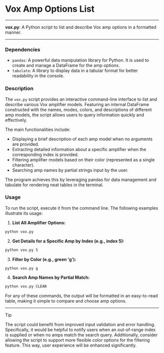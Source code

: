 # Vox Amp Options List

---

**vox.py**: A Python script to list and describe Vox amp options in a formatted manner.

---

### Dependencies

- `pandas`: A powerful data manipulation library for Python. It is used to create and manage a DataFrame for the amp options.
- `tabulate`: A library to display data in a tabular format for better readability in the console.

### Description

The `vox.py` script provides an interactive command-line interface to list and describe various Vox amplifier models. Featuring an internal DataFrame constructed with the names, modes, colors, and descriptions of different amp models, the script allows users to query information quickly and effectively.

The main functionalities include:

- Displaying a brief description of each amp model when no arguments are provided.
- Extracting detailed information about a specific amplifier when the corresponding index is provided.
- Filtering amplifier models based on their color (represented as a single character).
- Searching amp names by partial strings input by the user.

The program achieves this by leveraging pandas for data management and tabulate for rendering neat tables in the terminal.

### Usage

To run the script, execute it from the command line. The following examples illustrate its usage:

1. **List All Amplifier Options:**

```bash
python vox.py
```

2. **Get Details for a Specific Amp by Index (e.g., index 5):**

```bash
python vox.py 5
```

3. **Filter by Color (e.g., green 'g'):**

```bash
python vox.py g
```

4. **Search Amp Names by Partial Match:**

```bash
python vox.py CLEAN
```

For any of these commands, the output will be formatted in an easy-to-read table, making it simple to compare and choose amp options.

---

> [!TIP]  
> The script could benefit from improved input validation and error handling. Specifically, it would be helpful to notify users when an out-of-range index is supplied or when no amps match the search query. Additionally, consider allowing the script to support more flexible color options for the filtering feature. This way, user experience will be enhanced significantly.